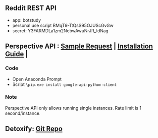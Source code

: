 ## Reddit REST API

- app: botstudy
- personal use script BMqT9-TtQsS95OJUScGvGw	
- secret: Y3FARMDLa1zm2NcbwAwuNrJR_IdNag

## Perspective API : [Sample Request](https://developers.perspectiveapi.com/s/docs-sample-requests) | [Installation Guide](https://github.com/googleapis/google-api-python-client) |
### Code
- Open Anaconda Prompt
- Script
`\pip.exe install google-api-python-client`

### Note
Perspective API only allows running single instances. Rate limit is 1 second/instance.

## Detoxify: [Git Repo](https://github.com/unitaryai/detoxify)
